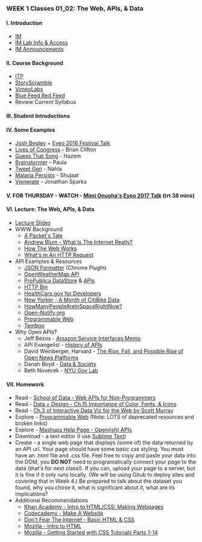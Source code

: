 ### WEEK 1 Classes 01_02: The Web, APIs, & Data  

#### I. Introduction
* [IM](http://nyuad.im)
* [IM Lab Info & Access](http://nyuad.im/lab/)
* [IM Announcements](http://nyuad.im/updates/)

#### II. Course Background
* [ITP](http://itp.nyu.edu/)
* [StoryScramble](http://storyscramble.com)
* [VimeoLabs](http://vimeolabs.com)
* [Blue Feed Red Feed](http://graphics.wsj.com/blue-feed-red-feed/)
* Review Current Syllabus

#### III. Student Introductions

#### IV. Some Examples
* [Josh Begley](https://joshbegley.com/) + [Eyeo 2016 Festival Talk](https://vimeo.com/178198344)
* [Lives of Congress](http://thelivesofcongress.com/) - Brian Clifton
* [Guess That Song](http://guess-that-song.herokuapp.com/) - Hazem
* [Brainstormer](http://brainstormvr.herokuapp.com/) - Paula
* [Tweet Gen](http://mashup-tweetgen.herokuapp.com/) - Nahla
* [Malaria Persists](http://www.msm622.nyuad.im/MalariaPersists/) - Shujaat
* [Vjenerate](http://vjenerate.com/) - Jonathan Sparks

#### V. FOR THURSDAY - WATCH - [Mimi Onuoha's Eyeo 2017 Talk](https://vimeo.com/233011125) (trt 38 mins)

#### VI. Lecture: The Web, APIs, & Data
* [Lecture Slides](https://github.com/craigprotzel/Mashups/blob/master/01_02_The_Web_APIs_and_Data/Web_APIs_Data_Slides.pdf)
* WWW Background
	* [A Packet's Tale](https://www.youtube.com/watch?v=ewrBalT_eBM)
	* [Andrew Blum - What Is The Internet Really?](https://www.ted.com/talks/andrew_blum_what_is_the_internet_really)
	* [How The Web Works](https://medium.freecodecamp.org/how-the-web-works-a-primer-for-newcomers-to-web-development-or-anyone-really-b4584e63585c)
	* [What's In An HTTP Request](http://rve.org.uk/dumprequest)
* API Examples & Resources
	* [JSON Formatter](https://chrome.google.com/webstore/detail/json-formatter/bcjindcccaagfpapjjmafapmmgkkhgoa?hl=en) (Chrome PlugIn)  
	* [OpenWeatherMap API](http://openweathermap.org/API)
	* [ProPublica DataStore](https://www.propublica.org/datastore/) & [APIs](https://www.propublica.org/datastore/apis)
	* [HTTP Bin](http://httpbin.org/)	
	* [HealthCare.gov for Developers](https://www.healthcare.gov/developers/)
	* [New Yorker - A Month of CitiBike Data](http://www.newyorker.com/sandbox/business/citi-bike.html)
	* [HowManyPeopleAreInSpaceRightNow?](http://www.howmanypeopleareinspacerightnow.com/)
	* [Open-Notify.org](http://open-notify.org/)
	* [Programmable Web](http://programmableweb.com)
	* [Temboo](https://www.temboo.com/)
* Why Open APIs?
	* Jeff Bezos - [Amazon Service Interfaces Memo](https://apievangelist.com/2012/01/12/the-secret-to-amazons-success-internal-apis/)
	* API Evangelist - [History of APIs](https://history.apievangelist.com/)
	* David Weinberger, Harvard - [The Rise, Fall, and Possible Rise of Open News Platforms](https://shorensteincenter.org/open-news-platforms-david-weinberger/)
	* Danah Boyd - [Data & Society](https://datasociety.net/) 
	* Beth Novecek - [NYU Gov Lab](http://www.thegovlab.org/)

#### VII. Homework
* Read - [School of Data - Web APIs for Non-Programmers](https://schoolofdata.org/2013/11/18/web-apis-for-non-programmers/)
* Read - [Data + Design - Ch.15 Importance of Color, Fonts, & Icons](https://infoactive.co/data-design/ch15)
* Read - [Ch.3 of Interactive Data Viz for the Web by Scott Murray](http://commlab.nyuad.im/media/ScottMurray_Fundamentals.pdf)
* Explore - [Programmable Web](http://programmableweb.com) (Note: LOTS of deprecated resources and broken links)
* Explore - [Mashups Help Page - Open(ish) APIs](https://github.com/craigprotzel/Mashups/tree/master/__HELP#open-data-apis)
* Download - a text editor (I use [Sublime Text](http://www.sublimetext.com/))
* Create - a single web page that displays (some of) the data returned by an API url. Your page should have some basic css styling. You must have an .html file and .css file. Feel free to copy and paste your data into the DOM, you **DO NOT** need to programatically connect your page to the data (that's for next class!). If you can, upload your page to a server, but it is fine if it only runs locally. (We will be using Gitub to deploy sites and covering that in Week 4.) Be prepared to talk about the dataset you found, why you chose it, what is significant about it, what are its implications?
* Additional Recommendations
	* [Khan Academy - Intro to HTML/CSS: Making Webpages](https://www.khanacademy.org/computing/computer-programming/html-css)
	* [Codecademy - Make A Website](https://www.codecademy.com/learn/make-a-website)
	* [Don't Fear The Internet - Basic HTML & CSS](http://www.dontfeartheinternet.com/02-html/)
	* [Mozilla - Intro to HTML](https://developer.mozilla.org/en-US/docs/Web/Guide/HTML/Introduction)
	* [Mozilla - Getting Started with CSS Tutorials Parts 1-14](https://developer.mozilla.org/en-US/docs/Web/Guide/CSS/Getting_started)

